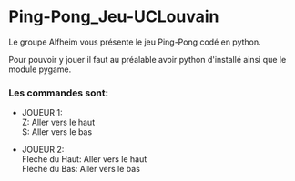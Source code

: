 # Ping-Pong_Jeu-UCLouvain

Le groupe Alfheim vous présente le jeu Ping-Pong codé en python.

Pour pouvoir y jouer il faut au préalable avoir python d'installé ainsi que le module pygame.

### Les commandes sont:

* JOUEUR 1:   
  Z: Aller vers le haut   
  S: Aller vers le bas
    
* JOUEUR 2:     
Fleche du Haut: Aller vers le haut   
  Fleche du Bas: Aller vers le bas
